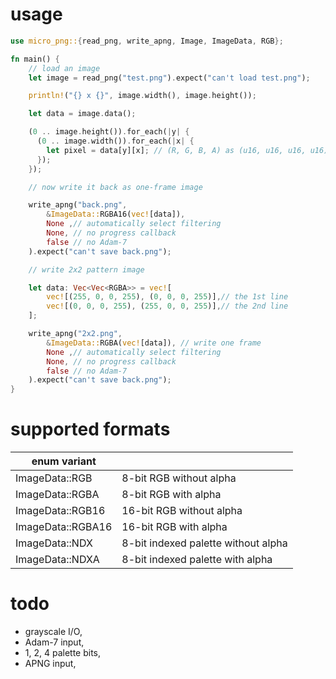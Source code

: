 usage
=====

```rust
use micro_png::{read_png, write_apng, Image, ImageData, RGB};

fn main() {
    // load an image
    let image = read_png("test.png").expect("can't load test.png");

    println!("{} x {}", image.width(), image.height());

    let data = image.data();

    (0 .. image.height()).for_each(|y| {
      (0 .. image.width()).for_each(|x| {
        let pixel = data[y][x]; // (R, G, B, A) as (u16, u16, u16, u16)
      });
    });

    // now write it back as one-frame image

    write_apng("back.png",
        &ImageData::RGBA16(vec![data]),
        None ,// automatically select filtering
        None, // no progress callback
        false // no Adam-7
    ).expect("can't save back.png");

    // write 2x2 pattern image

    let data: Vec<Vec<RGBA>> = vec![
        vec![(255, 0, 0, 255), (0, 0, 0, 255)],// the 1st line
        vec![(0, 0, 0, 255), (255, 0, 0, 255)],// the 2nd line
    ];

    write_apng("2x2.png",
        &ImageData::RGBA(vec![data]), // write one frame
        None ,// automatically select filtering
        None, // no progress callback
        false // no Adam-7
    ).expect("can't save back.png");
}
```

supported formats
=================

| enum variant      |                                     |
|-------------------|-------------------------------------|
| ImageData::RGB    | 8-bit RGB without alpha             |
| ImageData::RGBA   | 8-bit RGB with alpha                |
| ImageData::RGB16  | 16-bit RGB without alpha            |
| ImageData::RGBA16 | 16-bit RGB with alpha               |
| ImageData::NDX    | 8-bit indexed palette without alpha |
| ImageData::NDXA   | 8-bit indexed palette with alpha    |

todo
====

- grayscale I/O,
- Adam-7 input,
- 1, 2, 4 palette bits,
- APNG input,

